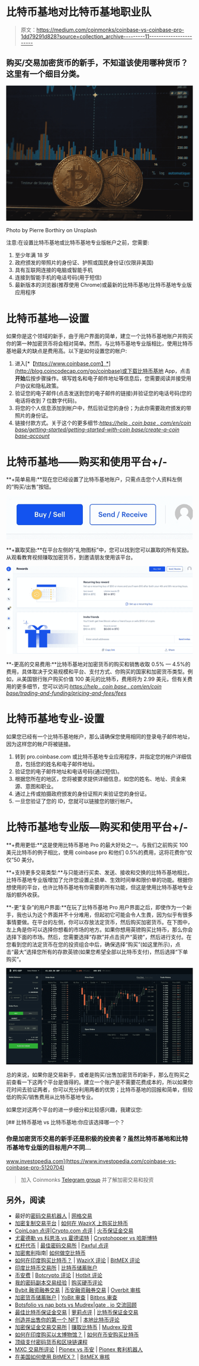 # 比特币基地对比特币基地职业队

> 原文：<https://medium.com/coinmonks/coinbase-vs-coinbase-pro-1dd79291d828?source=collection_archive---------11----------------------->

## 购买/交易加密货币的新手，不知道该使用哪种货币？这里有一个细目分类。

![](img/e44496a44d5bce0d75b482766a01e265.png)

Photo by Pierre Borthiry on Unsplash

注意:在设置比特币基地或比特币基地专业版帐户之前，您需要:

1.  至少年满 18 岁
2.  政府颁发的带照片的身份证、护照或国民身份证(仅限非美国)
3.  具有互联网连接的电脑或智能手机
4.  连接到智能手机的电话号码(用于短信)
5.  最新版本的浏览器(推荐使用 Chrome)或最新的比特币基地/比特币基地专业版应用程序

# 比特币基地—设置

如果你是这个领域的新手，由于用户界面的简单，建立一个比特币基地账户并购买你的第一种加密货币将会相对简单。然而，与比特币基地专业版相比，使用比特币基地最大的缺点是费用高。以下是如何设置您的帐户:

1.  进入[*【https://www.coinbase.com】*](http://blog.coincodecap.com/go/coinbase)或下载比特币基地 App，点击**开始**后按步骤操作。填写姓名和电子邮件地址等信息后，您需要阅读并接受用户协议和隐私政策。
2.  验证您的电子邮件(点击发送到您的电子邮件的链接)并验证您的电话号码(您的电话将收到 7 位数字代码)。
3.  将您的个人信息添加到帐户中，然后验证您的身份；为此你需要政府颁发的带照片的身份证。
4.  链接付款方式。关于这个的更多细节:[*https://help . coin base . com/en/coin base/getting-started/getting-started-with-coin base/create-a-coin base-account*](https://help.coinbase.com/en/coinbase/getting-started/getting-started-with-coinbase/create-a-coinbase-account)

# 比特币基地——购买和使用平台+/-

**+简单易用:**现在您已经设置了比特币基地账户，只需点击您个人资料左侧的“购买/出售”按钮。

![](img/7cc37e464d46e3edb336bae363a0f625.png)

**+赢取奖励:**在平台左侧的“礼物图标”中，您可以找到您可以赢取的所有奖励。从观看教育视频赚取加密货币，到邀请朋友使用该平台。

![](img/773e4d378d0e86b71f97aa1aa9808ab7.png)

**-更高的交易费用:**比特币基地对加密货币的购买和销售收取 0.5% — 4.5%的费用，具体取决于交易规模和平台、支付方式、你购买的国家和加密货币类型。例如，从美国银行账户购买价值 100 美元的比特币，费用将为 2.99 美元，但有关费用的更多细节，您可以访问:[*https://help . coin base . com/en/coin base/trading-and-funding/pricing-and-fees/fees*](https://help.coinbase.com/en/coinbase/trading-and-funding/pricing-and-fees/fees)

# 比特币基地专业-设置

如果您已经有一个比特币基地帐户，那么请确保您使用相同的登录电子邮件地址，因为这样您的帐户将被链接。

1.  转到 pro.coinbase.com 或比特币基地专业应用程序，并指定您的帐户详细信息，包括您的姓名和电子邮件地址。
2.  验证您的电子邮件地址和电话号码(通过短信)。
3.  根据您所在的地区，您将被要求提供详细信息，如您的姓名、地址、资金来源、意图和职业。
4.  通过上传或拍摄政府颁发的身份证照片来验证您的身份证。
5.  一旦您验证了您的 ID，您就可以链接您的银行帐户。

# 比特币基地专业版—购买和使用平台+/-

**+费用更低:**这是使用比特币基地 Pro 的最大好处之一。与我们之前购买 100 美元比特币的例子相比，使用 coinbase pro 和他们 0.5%的费用，这将花费你“仅仅”50 美分。

**+支持更多交易类型:**与只能进行买卖、发送、接收和交换的比特币基地相比，比特币基地专业版增加了允许您设置止损单、生效时间单和限价单的功能。根据你想使用的平台，也许比特币基地有你需要的所有功能，但这是使用比特币基地专业版的额外收获。

**-更“复杂”的用户界面:**在玩了比特币基地 Pro 用户界面之后，即使作为一个新手，我也认为这个界面并不十分难用，但起初它可能会令人生畏，因为似乎有很多事情要做。在平台的左侧，你可以存放法定货币，然后购买加密货币。在下图中，左上角是你可以选择你想看的市场的地方。如果你想用英镑购买比特币，那么你会选择下面的市场。然后，您需要选择“存款”并点击资产“英镑”，然后进行支付。在您看到您的法定货币在您的投资组合中后，确保选择“购买”(如这里所示)，点击“最大”选择您所有的存款英镑(如果您希望全部以比特币支付)，然后选择“下单购买”。

![](img/5b3d5f4e056bdd2a2062967a995a4619.png)

总的来说，如果你是交易新手，或者是购买/出售加密货币的新手，那么在购买之前查看一下这两个平台是值得的。建立一个账户是不需要花费成本的，所以如果你花时间去验证两者，你可以充分利用两者的优势；比特币基地的回报和简单，但较低的购买/销售费用从比特币基地专业。

如果您对这两个平台的进一步细分和比较感兴趣，我建议您:

[](https://www.investopedia.com/coinbase-vs-coinbase-pro-5120704) [## 比特币基地 vs 比特币基地:你应该选择哪一个？

### 你是加密货币交易的新手还是积极的投资者？虽然比特币基地和比特币基地专业版的目标用户不同…

www.investopedia.com](https://www.investopedia.com/coinbase-vs-coinbase-pro-5120704) 

> 加入 Coinmonks [Telegram group](https://t.me/joinchat/Trz8jaxd6xEsBI4p) 并了解加密交易和投资

## 另外，阅读

*   最好的[密码交易机器人](/coinmonks/crypto-trading-bot-c2ffce8acb2a) | [网格交易](https://blog.coincodecap.com/grid-trading)
*   [加密复制交易平台](/coinmonks/top-10-crypto-copy-trading-platforms-for-beginners-d0c37c7d698c) | [如何在 WazirX 上购买比特币](/coinmonks/buy-bitcoin-on-wazirx-2d12b7989af1)
*   [CoinLoan 点评](/coinmonks/coinloan-review-18128b9badc4)|[Crypto.com 点评](/coinmonks/crypto-com-review-f143dca1f74c) | [火币保证金交易](/coinmonks/huobi-margin-trading-b3b06cdc1519)
*   [尤霍德勒 vs 科恩洛 vs 霍德诺特](/coinmonks/youhodler-vs-coinloan-vs-hodlnaut-b1050acde55a) | [Cryptohopper vs 哈斯博特](https://blog.coincodecap.com/cryptohopper-vs-haasbot)
*   [杠杆代币](/coinmonks/leveraged-token-3f5257808b22) | [最佳密码交易所](/coinmonks/crypto-exchange-dd2f9d6f3769) | [Paxful 点评](/coinmonks/paxful-review-4daf2354ab70)
*   [加密套利](/coinmonks/crypto-arbitrage-guide-how-to-make-money-as-a-beginner-62bfe5c868f6)指南| [如何做空比特币](/coinmonks/how-to-short-bitcoin-568a2d0b4ae5)
*   [如何在印度购买比特币？](/coinmonks/buy-bitcoin-in-india-feb50ddfef94) | [WazirX 评论](/coinmonks/wazirx-review-5c811b074f5b) | [BitMEX 评论](https://blog.coincodecap.com/bitmex-review)
*   [印度比特币交易所](/coinmonks/bitcoin-exchange-in-india-7f1fe79715c9) | [比特币储蓄账户](/coinmonks/bitcoin-savings-account-e65b13f92451)
*   [币安费](/coinmonks/binance-fees-8588ec17965) | [Botcrypto 评论](/coinmonks/botcrypto-review-2021-build-your-own-trading-bot-coincodecap-6b8332d736c7) | [Hotbit 评论](/coinmonks/hotbit-review-cd5bec41dafb)
*   [我的密码副本交易经验](/coinmonks/my-experience-with-crypto-copy-trading-d6feb2ce3ac5) | [购买硬币评论](https://blog.coincodecap.com/buycoins-review)
*   [Bybit 融资融券交易](/coinmonks/bybit-margin-trading-e5071676244e) | [币安融资融券交易](/coinmonks/binance-margin-trading-c9eb5e9d2116) | [Overbit 审核](/coinmonks/overbit-review-9446ed4f2188)
*   [加密货币储蓄账户](/coinmonks/cryptocurrency-savings-accounts-be3bc0feffbf) | [YoBit 审查](/coinmonks/yobit-review-175464162c62) | [Bitbns 审查](/coinmonks/bitbns-review-38256a07e161)
*   [Botsfolio vs nap bots vs Mudrex](/coinmonks/botsfolio-vs-napbots-vs-mudrex-c81344970c02)|[gate . io 交流回顾](/coinmonks/gate-io-exchange-review-61bf87b7078f)
*   [最佳比特币保证金交易](/coinmonks/bitcoin-margin-trading-exchange-bcbfcbf7b8e3) | [萝莉点评](/coinmonks/lolli-review-e6ddc7895ad8) | [比特币保证金交易](https://blog.coincodecap.com/bityard-margin-trading)
*   [创造并出售你的第一个 NFT](https://blog.coincodecap.com/create-nft) | [本地比特币评论](/coinmonks/localbitcoins-review-6cc001c6ed56)
*   [加密保证金交易交易所](/coinmonks/crypto-margin-trading-exchanges-428b1f7ad108) | [赚取比特币](/coinmonks/earn-bitcoin-6e8bd3c592d9) | [Mudrex 投资](https://blog.coincodecap.com/mudrex-invest-review-the-best-way-to-invest-in-crypto)
*   [如何在印度购买以太博物馆？](https://blog.coincodecap.com/buy-ethereum-in-india) | [如何在币安购买比特币](https://blog.coincodecap.com/buy-bitcoin-binance)
*   [顶级支付密码货币和区块链课程](https://blog.coincodecap.com/blockchain-courses)
*   [MXC 交易所评论](/coinmonks/mxc-exchange-review-3af0ec1cba8c) | [Pionex vs 币安](https://blog.coincodecap.com/pionex-vs-binance) | [Pionex 套利机器人](https://blog.coincodecap.com/pionex-arbitrage-bot)
*   [在美国如何使用 BitMEX？](https://blog.coincodecap.com/use-bitmex-in-usa) | [BitMEX 审核](https://blog.coincodecap.com/bitmex-review)